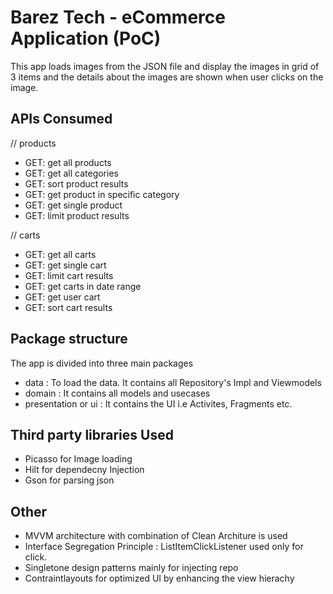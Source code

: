 
# Barez Tech - eCommerce Application (PoC)

This app loads images from the JSON file and display the images in grid of 3 items and the details about the images are shown when user clicks on the image.

## APIs Consumed

// products
- GET: get all products
- GET: get all categories
- GET: sort product results
- GET: get product in specific category
- GET: get single product
- GET: limit product results

// carts
- GET: get all carts
- GET: get single cart
- GET: limit cart results
- GET: get carts in date range
- GET: get user cart
- GET: sort cart results

## Package structure
The app is divided into three main packages
- data : To load the data. It contains all Repository's Impl and Viewmodels
- domain : It contains all models and usecases
- presentation or ui : It contains the UI i.e Activites, Fragments etc.

## Third party libraries Used
- Picasso for Image loading
- Hilt for dependecny Injection
- Gson for parsing json

## Other
- MVVM architecture with combination of Clean Architure is used
- Interface Segregation Principle : ListItemClickListener used only for click.
- Singletone design patterns mainly for injecting repo
- Contraintlayouts for optimized UI by enhancing the view hierachy


